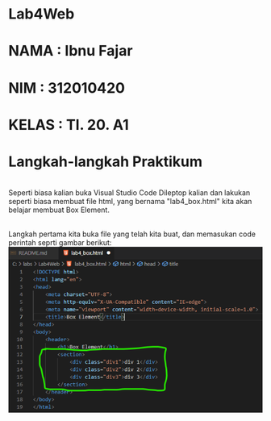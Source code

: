 # Lab4Web

# NAMA  : Ibnu Fajar
# NIM   : 312010420
# KELAS : TI. 20. A1

# Langkah-langkah Praktikum
<br>Seperti biasa kalian buka Visual Studio Code Dileptop kalian dan lakukan seperti biasa membuat file html, yang bernama "lab4_box.html" kita akan belajar membuat Box Element.

<br>Langkah pertama kita buka file yang telah kita buat, dan memasukan code perintah seprti gambar berikut:
<br>![p](gambar/foto1.png)
